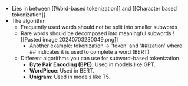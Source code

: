 - Lies in between [[Word-based tokenization]] and [[Character based tokenization]]
- The algorithm
	- Frequently used words should not be split into smaller subwords
	- Rare words should be decomposed into meaningful subwords
		![[Pasted image 20240703230049.png]]
		- Another example: tokenization -> 'token' and '##ization' where ## indicates it is used to complete a word (BERT)
	- Different algorithms you can use for subword-based tokenization
		- **Byte Pair Encoding (BPE)**: Used in models like GPT.
		- **WordPiece**: Used in BERT.
		- **Unigram**: Used in models like T5.